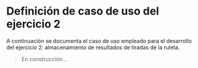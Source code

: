 # Definición de caso de uso del ejercicio 2

A continuación se documenta el caso de uso empleado para el desarrollo del ejercicio 2: almacenamiento de resultados de tiradas de la ruleta.

> En construcción...
